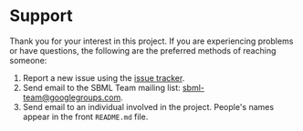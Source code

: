 Support
=======

Thank you for your interest in this project.  If you are experiencing problems or have questions, the following are the preferred methods of reaching someone:

1. Report a new issue using the [issue tracker](https://github.com/sbmlteam/logos/issues).
2. Send email to the SBML Team mailing list: [sbml-team@googlegroups.com](mailto:sbml-team@googlegroups.com).
3. Send email to an individual involved in the project. People's names appear in the front `README.md` file.
